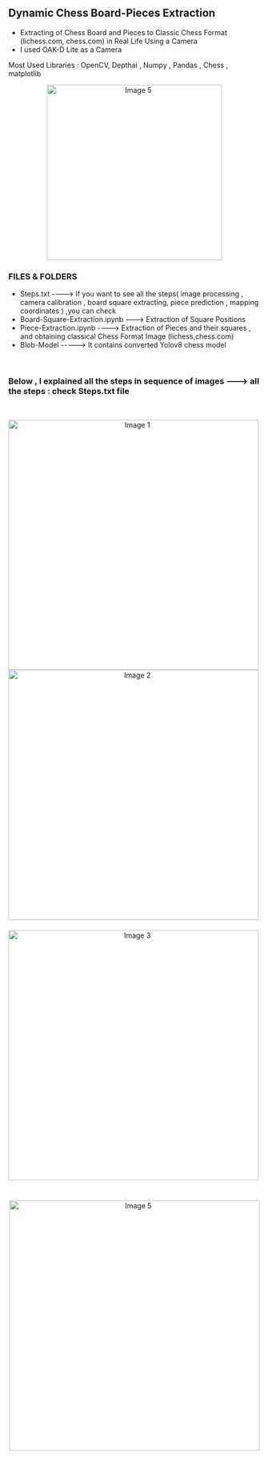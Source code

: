  


## Dynamic Chess Board-Pieces Extraction

* Extracting of Chess Board and Pieces to Classic Chess Format (lichess.com, chess.com) in Real Life Using a Camera
* I used OAK-D Lite as a Camera

Most Used Libraries : OpenCV, Depthai , Numpy , Pandas , Chess , matplotlib 
 

 <p align="center">
<img src="https://github.com/siromermer/Dynamic-Chess-Board-Piece-Extraction/assets/113242649/200cffa0-fa19-49fa-892b-dca6b4914e89" alt="Image 5" width="350" style="display: inline-block; ">
</p>
 



### FILES & FOLDERS
* Steps.txt ----> If you want to see all the steps( image processing , camera calibration , board square extracting, piece prediction , mapping coordinates ) ,you can check
* Board-Square-Extraction.ipynb ---> Extraction of Square Positions
* Piece-Extraction.ipynb ----> Extraction of Pieces and their squares , and obtaining classical Chess Format Image (lichess,chess.com)
* Blob-Model -----> It contains converted Yolov8 chess model  

<br>

### Below , I explained all the steps in sequence of images ---> all the steps : check Steps.txt file

<br>

<p align="center">
  <img src="https://github.com/siromermer/Dynamic-Chess-Board-Piece-Extraction/assets/113242649/0e54a33c-b7e9-4eaa-8a5a-8041e529e54f" alt="Image 1" width="500" style="display: inline-block; margin-right: 10px;">
  <img src="https://github.com/siromermer/Dynamic-Chess-Board-Piece-Extraction/assets/113242649/da070ed8-979a-436d-a0cb-de6755b4b4d4" alt="Image 2" width="500" style="display: inline-block; margin-right: 10px;">
  <img src="https://github.com/siromermer/Dynamic-Chess-Board-Piece-Extraction/assets/113242649/2f7e52f1-ad8c-42d0-a5b4-3a768c6f435b" alt="Image 3" width="500" style="display: inline-block; padding-top: 20px; padding-bottom: 20px; margin-right: 10px;">
  <img src="https://github.com/siromermer/Dynamic-Chess-Board-Piece-Extraction/assets/113242649/ec66ecab-f30c-41f8-b543-4080facddd9c" alt="Image 5" width="500" style="display: inline-block; padding-top: 20px; padding-bottom: 20px;">
</p>

 
